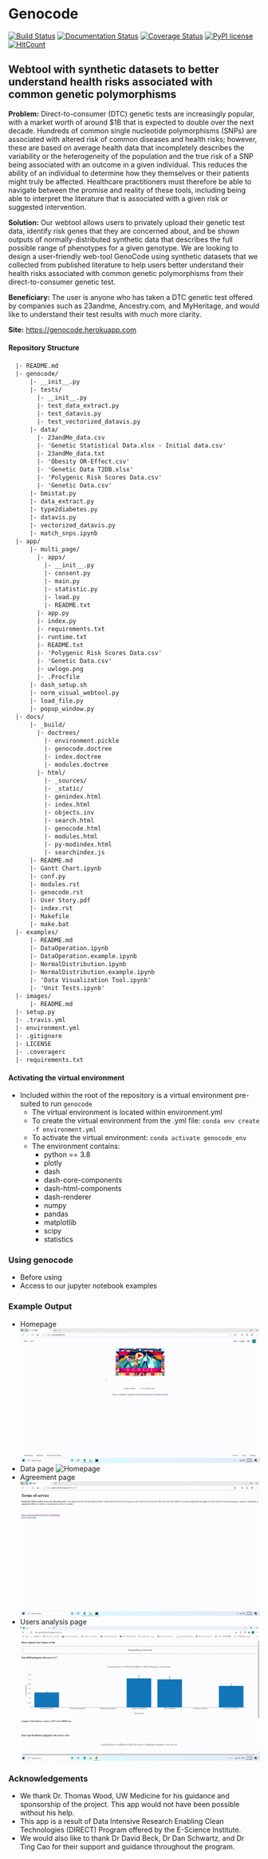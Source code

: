 # Genocode
[![Build Status](https://travis-ci.org/Genes-N-Risks/genocode.svg?branch=master)](https://travis-ci.org/Genes-N-Risks/genocode)
[![Documentation Status](https://readthedocs.org/projects/genocode/badge/?version=latest)](https://genocode.readthedocs.io/en/latest/?badge=latest)
[![Coverage Status](https://coveralls.io/repos/github/Genes-N-Risks/genocode/badge.svg?branch=master)](https://coveralls.io/github/Genes-N-Risks/genocode?branch=master)
[![PyPI license](https://img.shields.io/pypi/l/ansicolortags.svg)](https://pypi.python.org/pypi/ansicolortags/)
[![HitCount](http://hits.dwyl.com/Genes-N-Risks/genocode.svg)](http://hits.dwyl.com/Genes-N-Risks/genocode)
## Webtool with synthetic datasets to better understand health risks associated with common genetic polymorphisms

**Problem:** Direct-to-consumer (DTC) genetic tests are increasingly popular, with a market worth of around $1B that is expected to double over the next decade. Hundreds of common single nucleotide polymorphisms (SNPs) are associated with altered risk of common diseases and health risks; however, these are based on average health data that incompletely describes the variability or the heterogeneity of the population and the true risk of a SNP being associated with an outcome in a given individual. This reduces the ability of an individual to determine how they themselves or their patients might truly be affected. Healthcare practitioners must therefore be able to navigate between the promise and reality of these tools, including being able to interpret the literature that is associated with a given risk or suggested intervention.

**Solution:** Our webtool allows users to privately upload their genetic test data, identify risk genes that they are concerned about, and be shown outputs of normally-distributed synthetic data that describes the full possible range of phenotypes for a given genotype. We are looking to design a user-friendly web-tool GenoCode using synthetic datasets that we collected from published literature to help users better understand their health risks associated with common genetic polymorphisms from their direct-to-consumer genetic test.

**Beneficiary:** The user is anyone who has taken a DTC genetic test offered by companies such as 23andme, Ancestry.com, and MyHeritage, and would like to understand their test results with much more clarity.

**Site:** https://genocode.herokuapp.com

#### Repository Structure
```
  |- README.md
  |- genocode/
      |- __init__.py
      |- tests/
        |- __init__.py
        |- test_data_extract.py
        |- test_datavis.py
        |- test_vectorized_datavis.py
      |- data/
        |- 23andMe_data.csv 
        |- 'Genetic Statistical Data.xlsx - Initial data.csv' 
        |- 23andMe_data.txt 
        |- 'Obesity OR-Effect.csv'
        |- 'Genetic Data T2DB.xlsx'
        |- 'Polygenic Risk Scores Data.csv'
        |- 'Genetic Data.csv'
      |- bmistat.py
      |- data_extract.py
      |- type2diabetes.py
      |- datavis.py
      |- vectorized_datavis.py
      |- match_snps.ipynb	
  |- app/
      |- multi_page/
        |- apps/
          |- __init__.py
          |- consent.py
          |- main.py
          |- statistic.py
          |- load.py
          |- README.txt
        |- app.py
        |- index.py
        |- requirements.txt
        |- runtime.txt
        |- README.txt
        |- 'Polygenic Risk Scores Data.csv'
        |- 'Genetic Data.csv'
        |- uwlogo.png
        |- .Procfile
      |- dash_setup.sh
      |- norm_visual_webtool.py
      |- load_file.py
      |- popup_window.py
  |- docs/
      |- _build/
        |- doctrees/
          |- environment.pickle
          |- genocode.doctree
          |- index.doctree
          |- modules.doctree
        |- html/
          |- _sources/
          |- _static/
          |- genindex.html
          |- index.html    
          |- objects.inv
          |- search.html
          |- genocode.html  
          |- modules.html  
          |- py-modindex.html 
          |- searchindex.js
      |- README.md
      |- Gantt Chart.ipynb
      |- conf.py
      |- modules.rst
      |- genocode.rst
      |- User Story.pdf
      |- index.rst
      |- Makefile
      |- make.bat
  |- examples/
      |- README.md
      |- DataOperation.ipynb
      |- DataOperation.example.ipynb
      |- NormalDistribution.ipynb
      |- NormalDistribution.example.ipynb
      |- 'Data Visualization Tool.ipynb'
      |- 'Unit Tests.ipynb'
  |- images/
      |- README.md
  |- setup.py
  |- .travis.yml
  |- environment.yml
  |- .gitignore
  |- LICENSE
  |- .coveragerc
  |- requirements.txt

```

#### Activating the virtual environment
* Included within the root of the repository is a virtual environment
pre-suited to run `genocode`
  * The virtual environment is located within environment.yml
  * To create the virtual environment from the .yml file:
  `conda env create -f environment.yml`
  * To activate the virtual environment:
  `conda activate genocode_env`
  * The environment contains:
    * python == 3.8 
    * plotly
    * dash
    * dash-core-components
    * dash-html-components
    * dash-renderer
    * numpy
    * pandas
    * matplotlib
    * scipy
    * statistics
   

### Using genocode
* Before using
* Access to our jupyter notebook examples

### Example Output 
* Homepage
![Homepage](https://github.com/Genes-N-Risks/genocode/blob/master/images/main_demo.gif)
* Data page
![Homepage](https://github.com/Genes-N-Risks/genocode/blob/master/images/statistic_demo.gif)
* Agreement page
![Homepage](https://github.com/Genes-N-Risks/genocode/blob/master/images/agreement_demo.gif)
* Users analysis page
![Homepage](https://github.com/Genes-N-Risks/genocode/blob/master/images/load_demo.gif)

### Acknowledgements
* We thank Dr. Thomas Wood, UW Medicine for his guidance and sponsorship of the project. This app would not have been possible without his help. 
* This app is a result of Data Intensive Research Enabling Clean Technologies (DIRECT) Program offered by the E-Science Institute. 
* We would also like to thank Dr David Beck, Dr Dan Schwartz, and Dr Ting Cao for their support and guidance throughout the program.
